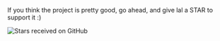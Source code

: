 If you think the project is pretty good, go ahead, and give lal a STAR to support it :)

![Stars received on GitHub](https://starchart.cc/q191201771/lal.svg)